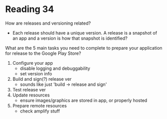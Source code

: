 # Reading 34

How are releases and versioning related?

- Each release should have a unique version. A release is a snapshot of an app and a version is how that snapshot is identified?

What are the 5 main tasks you need to complete to prepare your application for release to the Google Play Store?

1. Configure your app
    - disable logging and debuggability
    - set version info
1. Build and sign(?) release ver
    - sounds like just 'build -> release and sign'
1. Test release ver
1. Update resources
    - ensure images/graphics are stored in app, or properly hosted
1. Prepare remote resources
    - check amplify stuff
